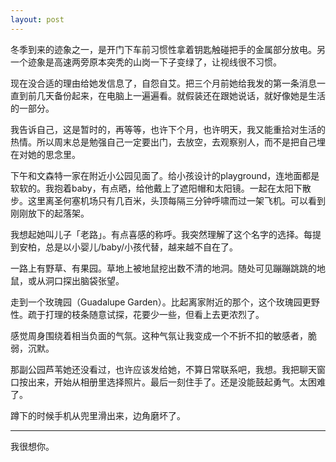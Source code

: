 ```yaml
---
layout: post
---
```


冬季到来的迹象之一，是开门下车前习惯性拿着钥匙触碰把手的金属部分放电。另一个迹象是高速两旁原本突秃的山岗一下子变绿了，让视线很不习惯。

现在没合适的理由给她发信息了，自怨自艾。把三个月前她给我发的第一条消息一直到前几天备份起来，在电脑上一遍遍看。就假装还在跟她说话，就好像她是生活的一部分。

我告诉自己，这是暂时的，再等等，也许下个月，也许明天，我又能重拾对生活的热情。所以周末总是勉强自己一定要出门，去放空，去观察别人，而不是把自己埋在对她的思念里。

下午和文森特一家在附近小公园见面了。给小孩设计的playground，连地面都是软软的。我抱着baby，有点晒，给他戴上了遮阳帽和太阳镜。一起在太阳下散步。这里离圣何塞机场只有几百米，头顶每隔三分钟呼啸而过一架飞机。可以看到刚刚放下的起落架。

我想起她叫儿子「老路」。有点喜感的称呼。我突然理解了这个名字的选择。每提到安柏，总是以小婴儿/baby/小孩代替，越来越不自在了。

一路上有野草、有果园。草地上被地鼠挖出数不清的地洞。随处可见蹦蹦跳跳的地鼠，或从洞口探出脑袋张望。

走到一个玫瑰园（Guadalupe Garden）。比起离家附近的那个，这个玫瑰园更野性。疏于打理的枝条随意试探，花要少一些，但看上去更浓烈了。

感觉周身围绕着相当负面的气氛。这种气氛让我变成一个不折不扣的敏感者，脆弱，沉默。

那副公园芦苇她还没看过，也许应该发给她，不算日常联系吧，我想。我把聊天窗口按出来，开始从相册里选择照片。最后一刻住手了。还是没能鼓起勇气。太困难了。

蹲下的时候手机从兜里滑出来，边角磨坏了。

---

我很想你。
